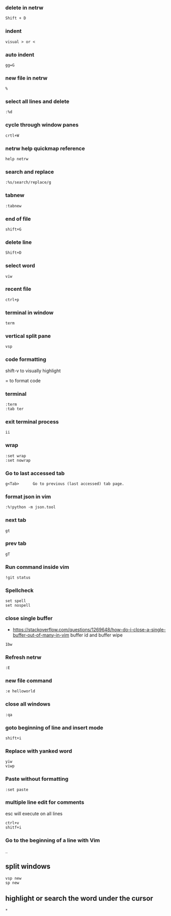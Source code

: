 ### delete in netrw
```
Shift + D
```

### indent
```
visual > or <
``` 

### auto indent
`gg=G`

### new file in netrw
`%`

### select all lines and delete
`:%d`

### cycle through window panes
`crtl+W`

### netrw help quickmap reference
`help netrw`

### search and replace
`:%s/search/replace/g`

### tabnew
`:tabnew`

### end of file
`shift+G`

### delete line
`Shift+D`

### select word
`viw`

### recent file 
`ctrl+p`

### terminal in window
`term`

### vertical split pane
`vsp`

### code formatting
shift-v to visually highlight

= to format code

### terminal
```
:term
:tab ter
```

### exit terminal process
```
ii
```

### wrap
```
:set wrap
:set nowrap
```

### Go to last accessed tab
```
g<Tab>		Go to previous (last accessed) tab page.
```

### format json in vim
```
:%!python -m json.tool
```


### next tab
```
gt
```

### prev tab
```
gT
```

### Run command inside vim
```
!git status
```

### Spellcheck
```
set spell
set nospell
```

### close single buffer
- https://stackoverflow.com/questions/1269648/how-do-i-close-a-single-buffer-out-of-many-in-vim
buffer id and buffer wipe
```
1bw
```

### Refresh netrw
```
:E
```

### new file command
```
:e helloworld
```

### close all windows
```
:qa
```

### goto beginning of line and insert mode
```
shift+i
```

### Replace with yanked word
```
yiw
viwp
```

### Paste without formatting
```
:set paste
```

### multiple line edit for comments
esc will execute on all lines
```
ctrl+v
shitf+i
```

### Go to the beginning of a line with Vim
```
_
```

## split windows
```
vsp new
sp new
```

## highlight or search the word under the cursor
```
*
```
